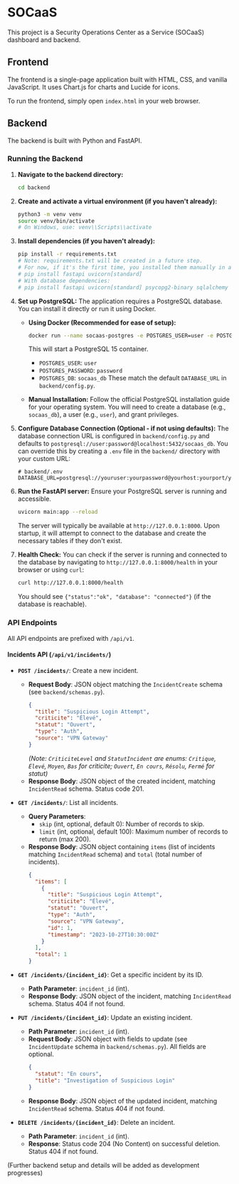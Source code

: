 # SOCaaS

This project is a Security Operations Center as a Service (SOCaaS) dashboard and backend.

## Frontend

The frontend is a single-page application built with HTML, CSS, and vanilla JavaScript. It uses Chart.js for charts and Lucide for icons.

To run the frontend, simply open `index.html` in your web browser.

## Backend

The backend is built with Python and FastAPI.

### Running the Backend

1.  **Navigate to the backend directory:**
    ```bash
    cd backend
    ```

2.  **Create and activate a virtual environment (if you haven't already):**
    ```bash
    python3 -m venv venv
    source venv/bin/activate
    # On Windows, use: venv\\Scripts\\activate
    ```

3.  **Install dependencies (if you haven't already):**
    ```bash
    pip install -r requirements.txt
    # Note: requirements.txt will be created in a future step.
    # For now, if it's the first time, you installed them manually in a previous step:
    # pip install fastapi uvicorn[standard]
    # With database dependencies:
    # pip install fastapi uvicorn[standard] psycopg2-binary sqlalchemy "databases[postgresql]" python-dotenv
    ```

4.  **Set up PostgreSQL:**
    The application requires a PostgreSQL database. You can install it directly or run it using Docker.

    *   **Using Docker (Recommended for ease of setup):**
        ```bash
        docker run --name socaas-postgres -e POSTGRES_USER=user -e POSTGRES_PASSWORD=password -e POSTGRES_DB=socaas_db -p 5432:5432 -d postgres:15
        ```
        This will start a PostgreSQL 15 container.
        - `POSTGRES_USER`: `user`
        - `POSTGRES_PASSWORD`: `password`
        - `POSTGRES_DB`: `socaas_db`
        These match the default `DATABASE_URL` in `backend/config.py`.

    *   **Manual Installation:**
        Follow the official PostgreSQL installation guide for your operating system. You will need to create a database (e.g., `socaas_db`), a user (e.g., `user`), and grant privileges.

5.  **Configure Database Connection (Optional - if not using defaults):**
    The database connection URL is configured in `backend/config.py` and defaults to `postgresql://user:password@localhost:5432/socaas_db`.
    You can override this by creating a `.env` file in the `backend/` directory with your custom URL:
    ```env
    # backend/.env
    DATABASE_URL=postgresql://youruser:yourpassword@yourhost:yourport/yourdb
    ```

6.  **Run the FastAPI server:**
    Ensure your PostgreSQL server is running and accessible.
    ```bash
    uvicorn main:app --reload
    ```
    The server will typically be available at `http://127.0.0.1:8000`.
    Upon startup, it will attempt to connect to the database and create the necessary tables if they don't exist.

7.  **Health Check:**
    You can check if the server is running and connected to the database by navigating to `http://127.0.0.1:8000/health` in your browser or using `curl`:
    ```bash
    curl http://127.0.0.1:8000/health
    ```
    You should see `{"status":"ok", "database": "connected"}` (if the database is reachable).

### API Endpoints

All API endpoints are prefixed with `/api/v1`.

#### Incidents API (`/api/v1/incidents/`)

*   **`POST /incidents/`**: Create a new incident.
    *   **Request Body**: JSON object matching the `IncidentCreate` schema (see `backend/schemas.py`).
        ```json
        {
          "title": "Suspicious Login Attempt",
          "criticite": "Élevé",
          "statut": "Ouvert",
          "type": "Auth",
          "source": "VPN Gateway"
        }
        ```
        *(Note: `CriticiteLevel` and `StatutIncident` are enums: `Critique`, `Élevé`, `Moyen`, `Bas` for criticite; `Ouvert`, `En cours`, `Résolu`, `Fermé` for statut)*
    *   **Response Body**: JSON object of the created incident, matching `IncidentRead` schema. Status code 201.

*   **`GET /incidents/`**: List all incidents.
    *   **Query Parameters**:
        *   `skip` (int, optional, default 0): Number of records to skip.
        *   `limit` (int, optional, default 100): Maximum number of records to return (max 200).
    *   **Response Body**: JSON object containing `items` (list of incidents matching `IncidentRead` schema) and `total` (total number of incidents).
        ```json
        {
          "items": [
            {
              "title": "Suspicious Login Attempt",
              "criticite": "Élevé",
              "statut": "Ouvert",
              "type": "Auth",
              "source": "VPN Gateway",
              "id": 1,
              "timestamp": "2023-10-27T10:30:00Z"
            }
          ],
          "total": 1
        }
        ```

*   **`GET /incidents/{incident_id}`**: Get a specific incident by its ID.
    *   **Path Parameter**: `incident_id` (int).
    *   **Response Body**: JSON object of the incident, matching `IncidentRead` schema. Status 404 if not found.

*   **`PUT /incidents/{incident_id}`**: Update an existing incident.
    *   **Path Parameter**: `incident_id` (int).
    *   **Request Body**: JSON object with fields to update (see `IncidentUpdate` schema in `backend/schemas.py`). All fields are optional.
        ```json
        {
          "statut": "En cours",
          "title": "Investigation of Suspicious Login"
        }
        ```
    *   **Response Body**: JSON object of the updated incident, matching `IncidentRead` schema. Status 404 if not found.

*   **`DELETE /incidents/{incident_id}`**: Delete an incident.
    *   **Path Parameter**: `incident_id` (int).
    *   **Response**: Status code 204 (No Content) on successful deletion. Status 404 if not found.

(Further backend setup and details will be added as development progresses)
